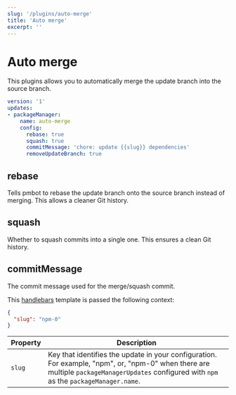 ```yaml
---
slug: '/plugins/auto-merge'
title: 'Auto merge'
excerpt: ''
---
```


# Auto merge

This plugins allows you to automatically merge the update branch into the source branch.

<div class="code-group" data-props='{ "lineNumbers": ["true"] }'>

````yaml
version: '1'
updates:
- packageManager:
    name: auto-merge
    config:
      rebase: true
      squash: true
      commitMessage: 'chore: update {{slug}} dependencies'
      removeUpdateBranch: true
````

</div>

## rebase

Tells pmbot to rebase the update branch onto the source branch instead of merging. This allows a cleaner Git history.

## squash

Whether to squash commits into a single one. This ensures a clean Git history.

## commitMessage

The commit message used for the merge/squash commit.

This [handlebars](https://handlebarsjs.com/guide/#what-is-handlebars) template is passed the following context:

<div class="code-group" data-props='{ "lineNumbers": ["true"] }'>

```json
{
  "slug": "npm-0"
}
```

</div>

| Property | Description |
| --- | --- |
| `slug` | Key that identifies the update in your configuration. For example, "npm", or, "npm-0" when there are multiple `packageManagerUpdates` configured with `npm` as the `packageManager.name`. |
